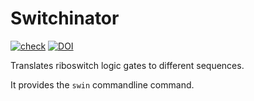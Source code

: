 # Switchinator

[![check](https://github.com/retospect/riboswitchinator/actions/workflows/check.yml/badge.svg)](https://github.com/retospect/riboswitchinator/actions/workflows/check.yml)
[![DOI](https://zenodo.org/badge/DOI/10.5281/zenodo.7647666.svg)](https://doi.org/10.5281/zenodo.7647666)


Translates riboswitch logic gates to different sequences.

It provides the `swin` commandline command.


